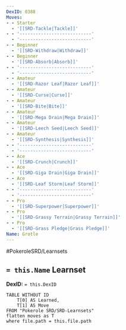 ```yaml
---
DexID: 0388
Moves:
- - Starter
  - '[[SRD-Tackle|Tackle]]'
- - '---------------------------'
  - '---------------------------'
- - Beginner
  - '[[SRD-Withdraw|Withdraw]]'
- - Beginner
  - '[[SRD-Absorb|Absorb]]'
- - '---------------------------'
  - '---------------------------'
- - Amateur
  - '[[SRD-Razor Leaf|Razor Leaf]]'
- - Amateur
  - '[[SRD-Curse|Curse]]'
- - Amateur
  - '[[SRD-Bite|Bite]]'
- - Amateur
  - '[[SRD-Mega Drain|Mega Drain]]'
- - Amateur
  - '[[SRD-Leech Seed|Leech Seed]]'
- - Amateur
  - '[[SRD-Synthesis|Synthesis]]'
- - '---------------------------'
  - '---------------------------'
- - Ace
  - '[[SRD-Crunch|Crunch]]'
- - Ace
  - '[[SRD-Giga Drain|Giga Drain]]'
- - Ace
  - '[[SRD-Leaf Storm|Leaf Storm]]'
- - '---------------------------'
  - '---------------------------'
- - Pro
  - '[[SRD-Superpower|Superpower]]'
- - Pro
  - '[[SRD-Grassy Terrain|Grassy Terrain]]'
- - Pro
  - '[[SRD-Grass Pledge|Grass Pledge]]'
Name: Grotle
---
```


#PokeroleSRD/Learnsets

## `= this.Name` Learnset

**DexID:** `= this.DexID`

```dataview
TABLE WITHOUT ID
    T[0] AS Learned,
    T[1] AS Move
FROM "Pokerole SRD/SRD-Learnsets"
flatten moves as T
where file.path = this.file.path
```
